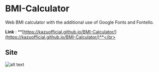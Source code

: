# BMI-Calculator
Web BMI calculator with the additional use of Google Fonts and Fontello.

**Link** : **[https://kazuofficial.github.io/BMI-Calculator/](https://kazuofficial.github.io/BMI-Calculator/)**</br>

## Site
![alt text](https://github.com/KazuOfficial/BMI-Calculator/blob/master/Site1.png)
